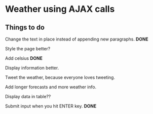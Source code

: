 <h1>Weather using AJAX calls</h1>

<h2>Things to do</h2>

Change the text in place instead of appending new paragraphs. **DONE**

Style the page better?

Add celsius **DONE**

Display information better.

Tweet the weather, because everyone loves tweeting.

Add longer forecasts and more weather info.

Display data in table??

Submit input when you hit ENTER key. **DONE**
